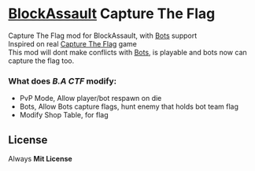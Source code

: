 # [BlockAssault](https://github.com/EISHU-MT/block_assault) Capture The Flag
Capture The Flag mod for BlockAssault, with [Bots](https://EISHU-MT/bs_bots) support<br>
Inspired on real [Capture The Flag](https://github.com/MT-CTF/capturetheflag) game<br>
This mod will dont make conflicts with [Bots](https://EISHU-MT/bs_bots), is playable and bots now can capture the flag too.<br>

### What does *B.A CTF* modify:
- PvP Mode, Allow player/bot respawn on die
- Bots, Allow Bots capture flags, hunt enemy that holds bot team flag
- Modify Shop Table, for flag

## License
Always **Mit License**
